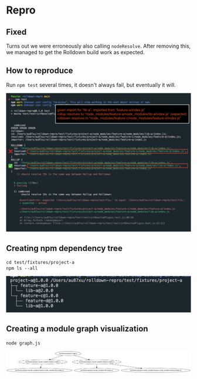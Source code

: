 # Repro

## Fixed

Turns out we were erroneously also calling `nodeResolve`. After removing this, we managed to get the Rolldown build work as expected.

## How to reproduce

Run `npm test` several times, it doesn't always fail, but eventually it will.

![issue](./issue.png)

## Creating npm dependency tree

```
cd test/fixtures/project-a
npm ls --all
```

![dep tree](./npm-dependency-tree.png)

## Creating a module graph visualization

```
node graph.js
```

![module graph](./module-graph.png)